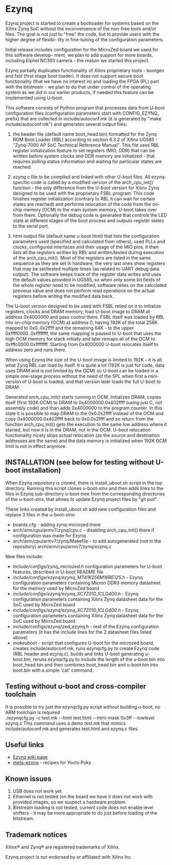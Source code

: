 # Ezynq 
Ezynq project is started to create a bootloader for systems based on the Xilinx Zynq SoC without
the inconvenience of the non-free tools and/or files.
The goal is not just to "free" the code, but to provide users with the higher degree of flexibi-
lity in fine-tuning of the configuration parameters.

Initial release includes configuration for the MicroZed board we used for this software develop-
ment, we plan to add support for more boards, including Elphel NC393 camera - the reason we
started this project.

Ezynq partially duplicates functionality of Xilinx proprietary tools - bootgen and fsbl (first
stage boot loader). It does not support secure boot functionality (that we have no interest in)
and loading the FPGA (PL) part with the bitstream - we plan to do that under control of the
operating system as we did in our earlier products, if needed this feature can be implemented
using U-boot.

This software consists of Python program that processes data from U-boot configuration files
(configuration parameters start with CONFIG_EZYNQ_ prefix) that are collected in
include/autoconf.mk (it is generated by "make include/autoconf.mk") and generates several output
files:

1. the header file (default name boot_head.bin) formatted for the Zynq ROM Boot Loader (RBL)
according to section 6.3.2 of Xilinx UG585 -"Zynq-7000 AP SoC Technical Reference Manual". This
file uses RBL register initialization feature to set registers (MIO, DDR) that can be written
before system clocks and DDR memory are initialized - that requires polling status information
and waiting for particular states are reached.

2. *ezynq.c* file to be compiled and linked with other U-boot files. All ezynq-specific code is
called by a modified version of the arch_cpu_init() function - the only difference from the
U-boot version for Xilinx Zynq designed to be used with the proprietary FSBL program. This code
finishes register initialization (contrary to RBL it can wait for certain states are reached)
and performs relocation of the code from the on-chip memory (OCM) to the main system memory,
U-boot takes over from there. Optionally the debug code is generated that controls the LED state
at different stages of the boot process and outputs register states to the serial port.

3. html output file (default name u-boot.html) that lists the configuration parameters used
(specified and calculated from others), used PLLs and clocks, configured interfaces and their
usage of the MIO pins. It then lists all the registers written by RBL and written/tested during
execution of the arch_cpu_init(). Most of the registers are listed in the same sequence as they
are set in hardware, the very last ones show registers that may be set/tested multiple times (as
related to UART debug data output). The software keeps track of the register data writes and
uses the default values provided in UG585, so when only some bit fields of the whole register
need to be modified, software relies on the calculated previous value and does not perform read
operations on the actual registers before writing the modified data back.

The U-boot version designed to be used with FSBL relied on it to initialize registers, clocks
and DRAM memory, load U-boot image to DRAM at address 0x4000000 and pass control there. FSBL
itself was loaded by RBL into on-chip memory (OCM) at address 0, having 192K of the total 256K
mapped to 0x0..0x2ffff and the remaining 64K - to the upper 0xffff0000..0xffffffff, the same
mapping is passed to U-boot that uses the high OCM memory for stack initially and later remaps
all of the OCM to 0xfffc0000.0xffffffff. Starting from 0x4000000 U-boot relocates itself to
address zero and runs there.

When using Ezynq the size of the U-boot image is limited to 192K - it is all what Zynq RBL can
load by itself. It is quite a lot (192K is just for code, data uses DRAM and is not limited by
the OCM) so U-boot can be loaded in a simple one-stage process without the need of the SPL when
first a mini-version of U-boot is loaded, and that version later loads the full U-boot to DRAM.

Generated *arch_cpu_init()* starts running in OCM, initializes DRAM, copies itself (first 192K
OCM) to DRAM to 0x4000000.0x402ffff (using just C, not assembly code) and than adds 0x4000000 to
the program counter. In this state it is possible to map DRAM to the 0x0.0x2ffff instead of the
OCM and copy 0x4000000.0x402ffff back to 0x0.0x2ffff and so return from the function
arch_cpu_init() gets the execution to the same low address where it started, but now it is in
the DRAM, not in the OCM. U-boot relocation functionality nicely skips actual relocation (as
the source and destination addresses are the same) and the data memory is initialized when 192K
OCM limit is not in effect anymore. 


## INSTALLATION (see below for testing without U-boot installation)

When Ezynq repository is cloned, there is install_uboot.sh script in the top directory. Running
this script clones u-boot-xlnx and then adds links to the files in Ezynq sub-directory
u-boot-tree from the corresponding directories of the u-boot-xlnx, that allows to update Ezynq
project files by "git pull".

These links created by install_uboot.sh add new configuration files and replace 3 files in the
  u-boot-xlnx:

* boards.cfg - adding zynq-microzed there
* arch/arm/cpu/armv7/zynq/cpu.c - disabling arch_cpu_init() there if configuration was made for
  Ezynq
* arch/arm/cpu/armv7/zynq/Makefile - to add autogenerated (not in the repository)
  arch/arm/cpu/armv7/zynq/ezynq.c

New files include:

* *include/configs/zynq_microzed.h* configuration parameters for U-boot features, described in
  U-boot README file
* *include/configs/ezynq/ezynq_MT41K256M16RE125.h* - Ezynq configuration parameters containing
  Micron DDR3 memory datasheet for the memory used by MicroZed board
* *include/configs/ezynq/ezynq_XC7Z010_1CLG400.h* - Ezynq configuration parameters containing
  Xilinx Zynq datasheet data for the SoC used by MicroZed board
* *include/configs/ezynq/ezynq_XC7Z010_1CLG400.h* - Ezynq configuration parameters containing
  Xilinx Zynq datasheet data for the SoC used by MicroZed board
* include/configs/ezynq/zed_ezynq.h - rest of the Ezynq configuration parameters (it has the
  include lines for the 2 datasheet files listed above)
* *makeuboot* - script that configures U-boot for the microzed board, creates include/autoconf.mk,
  runs ezynqcfg.py to create Ezynq code (RBL header and ezynq.c), builds and links U-boot
  generating u-boot.bin, reruns ezynqcfg.py to include the length of the u-boot.bin into
  boot_head.bin and then combines boot_head.bin and u-boot.bin into boot.bin with a simple
  'cat' command.
 
## Testing without u-boot and cross-compiler toolchain
 
 It is possible to try just the ezynqcfg.py script without building u-boot, no ARM toolchain
 is required  
 ./ezynqcfg.py -c test.mk --html test.html --html-mask 0x3ff --lowlevel ezynq.c
 This command uses a demo test.mk that mimics include/autoconf.mk and generates test.html and
 ezynq.c files  
 
## Useful links
* [Ezynq wiki page](http://wiki.elphel.com/index.php?title=Ezynq)
* [meta-ezynq](https://sourceforge.net/p/elphel/meta-ezynq) - recipes for Yocto Poky

## Known issues
1. USB does not work yet.
2. Ethernet is not tested (on the board we have it does not work with provided images, so we
   suspect a hardware problem.
3. Bitstream loading is not tested, current code does not enable level shifters - it may be
   more appropriate to do just before loading of the bitstream.

## Trademark notices

Xilinx® and Zynq® are registered trademarks of Xilinx.

Ezynq project is not endorsed by or affiliated with Xilinx Inc.